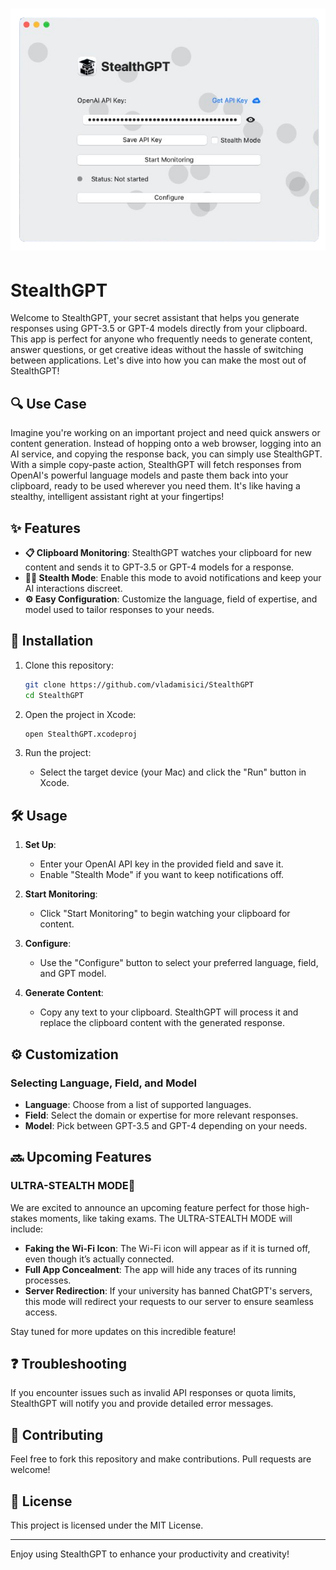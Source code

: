 # ![StealthGPT](stealthgpt_preview.png)

# StealthGPT

Welcome to StealthGPT, your secret assistant that helps you generate responses using GPT-3.5 or GPT-4 models directly from your clipboard. This app is perfect for anyone who frequently needs to generate content, answer questions, or get creative ideas without the hassle of switching between applications. Let's dive into how you can make the most out of StealthGPT!

## 🔍 Use Case

Imagine you're working on an important project and need quick answers or content generation. Instead of hopping onto a web browser, logging into an AI service, and copying the response back, you can simply use StealthGPT. With a simple copy-paste action, StealthGPT will fetch responses from OpenAI's powerful language models and paste them back into your clipboard, ready to be used wherever you need them. It's like having a stealthy, intelligent assistant right at your fingertips!

## ✨ Features

- **📋 Clipboard Monitoring**: StealthGPT watches your clipboard for new content and sends it to GPT-3.5 or GPT-4 models for a response.
- **🕵️‍♂️ Stealth Mode**: Enable this mode to avoid notifications and keep your AI interactions discreet.
- **⚙️ Easy Configuration**: Customize the language, field of expertise, and model used to tailor responses to your needs.

## 🚀 Installation

1. Clone this repository:
    ```sh
    git clone https://github.com/vladamisici/StealthGPT
    cd StealthGPT
    ```

2. Open the project in Xcode:
    ```sh
    open StealthGPT.xcodeproj
    ```

3. Run the project:
    - Select the target device (your Mac) and click the "Run" button in Xcode.

## 🛠 Usage

1. **Set Up**:
   - Enter your OpenAI API key in the provided field and save it.
   - Enable "Stealth Mode" if you want to keep notifications off.

2. **Start Monitoring**:
   - Click "Start Monitoring" to begin watching your clipboard for content.

3. **Configure**:
   - Use the "Configure" button to select your preferred language, field, and GPT model.

4. **Generate Content**:
   - Copy any text to your clipboard. StealthGPT will process it and replace the clipboard content with the generated response.

## ⚙️ Customization

### Selecting Language, Field, and Model

- **Language**: Choose from a list of supported languages.
- **Field**: Select the domain or expertise for more relevant responses.
- **Model**: Pick between GPT-3.5 and GPT-4 depending on your needs.

## 🔜 Upcoming Features

### **ULTRA-STEALTH MODE🥷**

We are excited to announce an upcoming feature perfect for those high-stakes moments, like taking exams. The ULTRA-STEALTH MODE will include:

- **Faking the Wi-Fi Icon**: The Wi-Fi icon will appear as if it is turned off, even though it’s actually connected.
- **Full App Concealment**: The app will hide any traces of its running processes.
- **Server Redirection**: If your university has banned ChatGPT's servers, this mode will redirect your requests to our server to ensure seamless access.

Stay tuned for more updates on this incredible feature!

## ❓ Troubleshooting

If you encounter issues such as invalid API responses or quota limits, StealthGPT will notify you and provide detailed error messages.

## 🤝 Contributing

Feel free to fork this repository and make contributions. Pull requests are welcome!

## 📄 License

This project is licensed under the MIT License.

---

Enjoy using StealthGPT to enhance your productivity and creativity!
